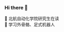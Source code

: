 ### Hi there 👋

🔭 北航自动化学院研究生在读   
🌱 学习外骨骼、足式机器人
<!--
- 👯 I’m looking to collaborate on ...
- 🤔 I’m looking for help with ...
- 💬 Ask me about ...
- 📫 How to reach me: ...
- 😄 Pronouns: ...
- ⚡ Fun fact: ...
-->
